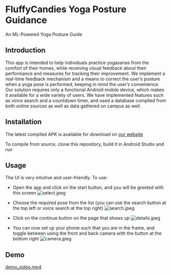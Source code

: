# FluffyCandies Yoga Posture Guidance

An ML-Powered Yoga Posture Guide

## Introduction

This app is intended to help individuals practice yogasanas from the comfort of their homes, while receiving visual feedback about their performance and measures for tracking their improvement.
We implement a real-time feedback mechanism and a means to correct the user’s posture when a yoga pose is performed, keeping in mind the user’s convenience. Our solution requires only a functional 
Android mobile device, which makes it available for a wide variety of users. We have implemented features such as voice search and a countdown timer, and used a database compiled from both online 
sources as well as data gathered on campus as well.

## Installation

The latest compiled APK is available for download on [our website](https://s0han24.github.io/FluffyCandiesYogaGuide/)

To compile from source, clone this repository, build it in Android Studio and run

## Usage

The UI is very intuitive and user-friendly. To use:

- Open the app and click on the start button, and you will be greeted with this screen
![select.jpeg](demo/select.jpeg)

- Choose the required pose from the list (you can use the search button at the top left or voice search at the top right)
![search.jpeg](demos/search.jpeg)

- Click on the continue button on the page that shows up
![details.jpeg](demos/details.jpeg)

- You can now set up your phone such that you are in the frame, and toggle between using the front and back camera with the button at the bottom right
![camera.jpeg](demos/camera.jpeg)

## Demo

[demo_video.mp4](demos/demo_video.mp4)

